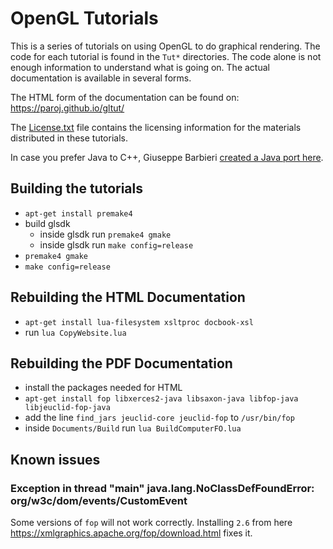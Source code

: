 # OpenGL Tutorials

This is a series of tutorials on using OpenGL to do graphical rendering.
The code for each tutorial is found in the `Tut*` directories. The code
alone is not enough information to understand what is going on. The actual
documentation is available in several forms.

The HTML form of the documentation can be found on: https://paroj.github.io/gltut/

The [License.txt](License.txt) file contains the licensing information for the materials distributed in these tutorials.

In case you prefer Java to C++, Giuseppe Barbieri [created a Java port here](https://github.com/elect86/modern-jogl-examples).

## Building the tutorials

- `apt-get install premake4`
- build glsdk
  - inside glsdk run `premake4 gmake`
  - inside glsdk run `make config=release`
- `premake4 gmake`
- `make config=release`

## Rebuilding the HTML Documentation

- `apt-get install lua-filesystem xsltproc docbook-xsl`
- run `lua CopyWebsite.lua`

## Rebuilding the PDF Documentation

- install the packages needed for HTML
- `apt-get install fop libxerces2-java libsaxon-java libfop-java libjeuclid-fop-java`
- add the line `find_jars jeuclid-core jeuclid-fop` to `/usr/bin/fop`
- inside `Documents/Build` run `lua BuildComputerFO.lua`

## Known issues

### Exception in thread "main" java.lang.NoClassDefFoundError: org/w3c/dom/events/CustomEvent
Some versions of `fop` will not work correctly.
Installing `2.6` from here https://xmlgraphics.apache.org/fop/download.html fixes it.
